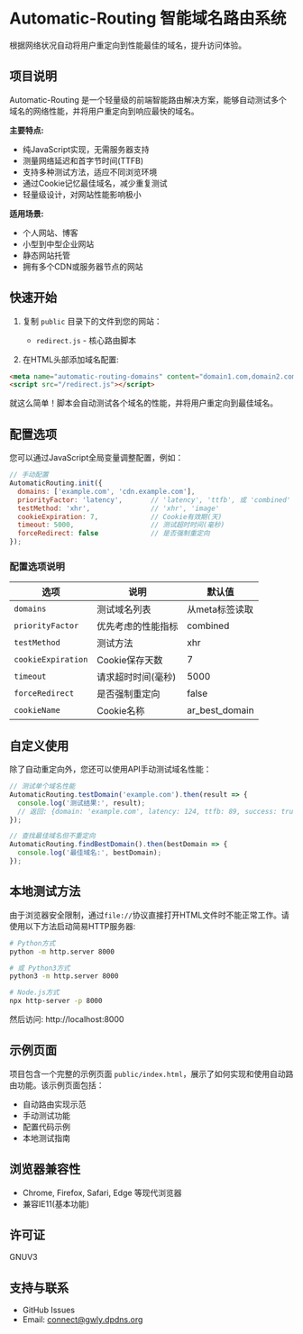 # Automatic-Routing 智能域名路由系统

根据网络状况自动将用户重定向到性能最佳的域名，提升访问体验。

## 项目说明

Automatic-Routing 是一个轻量级的前端智能路由解决方案，能够自动测试多个域名的网络性能，并将用户重定向到响应最快的域名。

**主要特点:**
- 纯JavaScript实现，无需服务器支持
- 测量网络延迟和首字节时间(TTFB)
- 支持多种测试方法，适应不同浏览环境
- 通过Cookie记忆最佳域名，减少重复测试
- 轻量级设计，对网站性能影响极小

**适用场景:**
- 个人网站、博客
- 小型到中型企业网站
- 静态网站托管
- 拥有多个CDN或服务器节点的网站

## 快速开始

1. 复制 `public` 目录下的文件到您的网站：
   - `redirect.js` - 核心路由脚本

2. 在HTML头部添加域名配置:
```html
<meta name="automatic-routing-domains" content="domain1.com,domain2.com,domain3.com">
<script src="/redirect.js"></script>
```

就这么简单！脚本会自动测试各个域名的性能，并将用户重定向到最佳域名。

## 配置选项

您可以通过JavaScript全局变量调整配置，例如：

```javascript
// 手动配置
AutomaticRouting.init({
  domains: ['example.com', 'cdn.example.com'], 
  priorityFactor: 'latency',       // 'latency', 'ttfb', 或 'combined'
  testMethod: 'xhr',               // 'xhr', 'image' 
  cookieExpiration: 7,             // Cookie有效期(天)
  timeout: 5000,                   // 测试超时时间(毫秒)
  forceRedirect: false             // 是否强制重定向
});
```

### 配置选项说明

| 选项 | 说明 | 默认值 |
|------|------|--------|
| `domains` | 测试域名列表 | 从meta标签读取 |
| `priorityFactor` | 优先考虑的性能指标 | combined |
| `testMethod` | 测试方法 | xhr |
| `cookieExpiration` | Cookie保存天数 | 7 |
| `timeout` | 请求超时时间(毫秒) | 5000 |
| `forceRedirect` | 是否强制重定向 | false |
| `cookieName` | Cookie名称 | ar_best_domain |

## 自定义使用

除了自动重定向外，您还可以使用API手动测试域名性能：

```javascript
// 测试单个域名性能
AutomaticRouting.testDomain('example.com').then(result => {
  console.log('测试结果:', result);
  // 返回: {domain: 'example.com', latency: 124, ttfb: 89, success: true}
});

// 查找最佳域名但不重定向
AutomaticRouting.findBestDomain().then(bestDomain => {
  console.log('最佳域名:', bestDomain);
});
```

## 本地测试方法

由于浏览器安全限制，通过`file://`协议直接打开HTML文件时不能正常工作。请使用以下方法启动简易HTTP服务器:

```bash
# Python方式
python -m http.server 8000

# 或 Python3方式
python3 -m http.server 8000

# Node.js方式
npx http-server -p 8000
```

然后访问: http://localhost:8000

## 示例页面

项目包含一个完整的示例页面 `public/index.html`，展示了如何实现和使用自动路由功能。该示例页面包括：

- 自动路由实现示范
- 手动测试功能
- 配置代码示例
- 本地测试指南

## 浏览器兼容性

- Chrome, Firefox, Safari, Edge 等现代浏览器
- 兼容IE11(基本功能)

## 许可证

GNUV3

## 支持与联系

- GitHub Issues
- Email: connect@gwly.dpdns.org